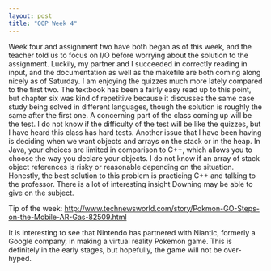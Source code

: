 ```yaml
---
layout: post
title: "OOP Week 4"
---
```

Week four and assignment two have both began as of this week, and the teacher told us to focus on I/O before worrying about the solution to the assignment. Luckily, my partner and I succeeded in correctly reading in input, and the documentation as well as the makefile are both coming along nicely as of Saturday. I am enjoying the quizzes much more lately compared to the first two. The textbook has been a fairly easy read up to this point, but chapter six was kind of repetitive because it discusses the same case study being solved in different languages, though the solution is roughly the same after the first one. A concerning part of the class coming up will be the test. I do not know if the difficulty of the test will be like the quizzes, but I have heard this class has hard tests. Another issue that I have been having is deciding when we want objects and arrays on the stack or in the heap. In Java, your choices are limited in comparison to C++, which allows you to choose the way you declare your objects. I do not know if an array of stack object references is risky or reasonable depending on the situation. Honestly, the best solution to this problem is practicing C++ and talking to the professor. There is a lot of interesting insight Downing may be able to give on the subject.

Tip of the week: http://www.technewsworld.com/story/Pokmon-GO-Steps-on-the-Mobile-AR-Gas-82509.html

It is interesting to see that Nintendo has partnered with Niantic, formerly a Google company, in making a virtual reality Pokemon game. This is definitely in the early stages, but hopefully, the game will not be over-hyped.
